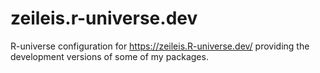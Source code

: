 # zeileis.r-universe.dev

R-universe configuration for <https://zeileis.R-universe.dev/>
providing the development versions of some of my packages.
